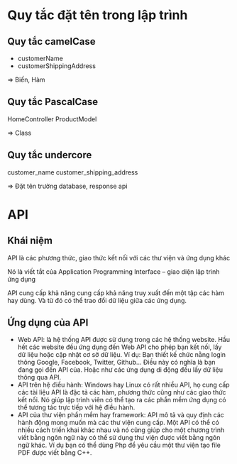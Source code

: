 # Quy tắc đặt tên trong lập trình

## Quy tắc camelCase

- customerName
- customerShippingAddress

=> Biến, Hàm

## Quy tắc PascalCase

HomeController
ProductModel

=> Class

## Quy tắc undercore

customer_name
customer_shipping_address

=> Đặt tên trường database, response api

# API

## Khái niệm

API là các phương thức, giao thức kết nối với các thư viện và ứng dụng khác

Nó là viết tắt của Application Programming Interface – giao diện lập trình ứng dụng

API cung cấp khả năng cung cấp khả năng truy xuất đến một tập các hàm hay dùng. Và từ đó có thể trao đổi dữ liệu giữa các ứng dụng.

## Ứng dụng của API

- Web API: là hệ thống API được sử dụng trong các hệ thống website. Hầu hết các website đều ứng dụng đến Web API cho phép bạn kết nối, lấy dữ liệu hoặc cập nhật cơ sở dữ liệu. Ví dụ: Bạn thiết kế chức nằng login thông Google, Facebook, Twitter, Github… Điều này có nghĩa là bạn đang gọi đến API của. Hoặc như các ứng dụng di động đều lấy dữ liệu thông qua API.
- API trên hệ điều hành: Windows hay Linux có rất nhiều API, họ cung cấp các tài liệu API là đặc tả các hàm, phương thức cũng như các giao thức kết nối. Nó giúp lập trình viên có thể tạo ra các phần mềm ứng dụng có thể tương tác trực tiếp với hệ điều hành.
- API của thư viện phần mềm hay framework: API mô tả và quy định các hành động mong muốn mà các thư viện cung cấp. Một API có thể có nhiều cách triển khai khác nhau và nó cũng giúp cho một chương trình viết bằng ngôn ngữ này có thể sử dụng thư viện được viết bằng ngôn ngữ khác. Ví dụ bạn có thể dùng Php để yêu cầu một thư viện tạo file PDF được viết bằng C++.
